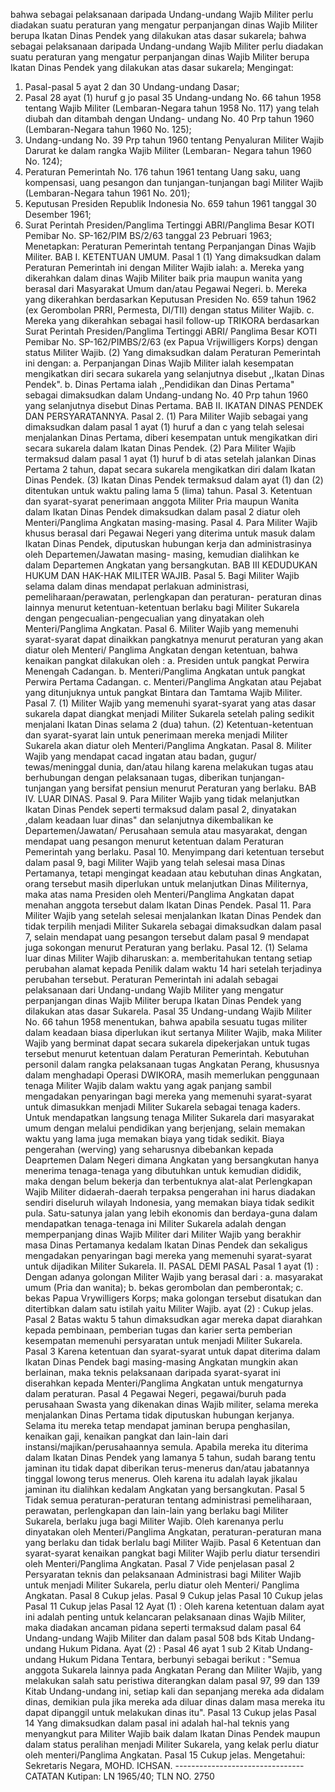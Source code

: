  bahwa sebagai pelaksanaan daripada Undang-undang Wajib Militer perlu diadakan suatu peraturan yang mengatur perpanjangan dinas Wajib Militer berupa Ikatan Dinas Pendek yang dilakukan atas dasar sukarela; bahwa sebagai pelaksanaan daripada Undang-undang Wajib Militer perlu diadakan suatu peraturan yang mengatur perpanjangan dinas Wajib Militer berupa Ikatan Dinas Pendek yang dilakukan atas dasar sukarela;
Mengingat:

1. Pasal-pasal 5 ayat 2 dan 30 Undang-undang Dasar;
2. Pasal 28 ayat (1) huruf g jo pasal 35 Undang-undang No. 66 tahun 1958 tentang Wajib Militer (Lembaran-Negara tahun 1958 No. 117) yang telah diubah dan ditambah dengan Undang- undang No. 40 Prp tahun 1960 (Lembaran-Negara tahun 1960 No. 125);
3. Undang-undang No. 39 Prp tahun 1960 tentang Penyaluran Militer Wajib Darurat ke dalam rangka Wajib Militer (Lembaran- Negara tahun 1960 No. 124);
4. Peraturan Pemerintah No. 176 tahun 1961 tentang Uang saku, uang kompensasi, uang pesangon dan tunjangan-tunjangan bagi Militer Wajib (Lembaran-Negara tahun 1961 No. 201);
5. Keputusan Presiden Republik Indonesia No. 659 tahun 1961 tanggal 30 Desember 1961;
6. Surat Perintah Presiden/Panglima Tertinggi ABRI/Panglima Besar KOTI Pemibar No. SP-162/PIM BS/2/63 tanggal 23 Pebruari 1963; Menetapkan: Peraturan Pemerintah tentang Perpanjangan Dinas Wajib Militer. BAB I. KETENTUAN UMUM. Pasal 1 (1) Yang dimaksudkan dalam Peraturan Pemerintah ini dengan Militer Wajib ialah:
a. Mereka yang dikerahkan dalam dinas Wajib Militer baik pria maupun wanita yang berasal dari Masyarakat Umum dan/atau Pegawai Negeri. b. Mereka yang dikerahkan berdasarkan Keputusan Presiden No. 659 tahun 1962 (ex Gerombolan PRRI, Permesta, DI/TII) dengan status Militer Wajib. c. Mereka yang dikerahkan sebagai hasil follow-up TRIKORA berdasarkan Surat Perintah Presiden/Panglima Tertinggi ABRI/ Panglima Besar KOTI Pemibar No. SP-162/PIMBS/2/63 (ex Papua Vrijwilligers Korps) dengan status Militer Wajib. (2) Yang dimaksudkan dalam Peraturan Pemerintah ini dengan:
a. Perpanjangan Dinas Wajib Militer ialah kesempatan mengikatkan diri secara sukarela yang selanjutnya disebut ,,Ikatan Dinas Pendek". b. Dinas Pertama ialah ,,Pendidikan dan Dinas Pertama" sebagai dimaksudkan dalam Undang-undang No. 40 Prp tahun 1960 yang selanjutnya disebut Dinas Pertama. BAB II. IKATAN DINAS PENDEK DAN PERSYARATANNYA. Pasal 2. (1) Para Militer Wajib sebagai yang dimaksudkan dalam pasal 1 ayat (1) huruf a dan c yang telah selesai menjalankan Dinas Pertama, diberi kesempatan untuk mengikatkan diri secara sukarela dalam Ikatan Dinas Pendek. (2) Para Militer Wajib termaksud dalam pasal 1 ayat (1) huruf b di atas setelah jalankan Dinas Pertama 2 tahun, dapat secara sukarela mengikatkan diri dalam Ikatan Dinas Pendek. (3) Ikatan Dinas Pendek termaksud dalam ayat (1) dan (2) ditentukan untuk waktu paling lama 5 (lima) tahun. Pasal 3. Ketentuan dan syarat-syarat penerimaan anggota Militer Pria maupun Wanita dalam Ikatan Dinas Pendek dimaksudkan dalam pasal 2 diatur oleh Menteri/Panglima Angkatan masing-masing. Pasal 4. Para Militer Wajib khusus berasal dari Pegawai Negeri yang diterima untuk masuk dalam Ikatan Dinas Pendek, diputuskan hubungan kerja dan administrasinya oleh Departemen/Jawatan masing- masing, kemudian dialihkan ke dalam Departemen Angkatan yang bersangkutan. BAB III KEDUDUKAN HUKUM DAN HAK-HAK MILITER WAJIB. Pasal 5. Bagi Militer Wajib selama dalam dinas mendapat perlakuan administrasi, pemeliharaan/perawatan, perlengkapan dan peraturan- peraturan dinas lainnya menurut ketentuan-ketentuan berlaku bagi Militer Sukarela dengan pengecualian-pengecualian yang dinyatakan oleh Menteri/Panglima Angkatan. Pasal 6. Militer Wajib yang memenuhi syarat-syarat dapat dinaikkan pangkatnya menurut peraturan yang akan diatur oleh Menteri/ Panglima Angkatan dengan ketentuan, bahwa kenaikan pangkat dilakukan oleh :
a. Presiden untuk pangkat Perwira Menengah Cadangan. b. Menteri/Panglima Angkatan untuk pangkat Perwira Pertama Cadangan. c. Menteri/Panglima Angkatan atau Pejabat yang ditunjuknya untuk pangkat Bintara dan Tamtama Wajib Militer. Pasal 7. (1) Militer Wajib yang memenuhi syarat-syarat yang atas dasar sukarela dapat diangkat menjadi Militer Sukarela setelah paling sedikit menjalani Ikatan Dinas selama 2 (dua) tahun. (2) Ketentuan-ketentuan dan syarat-syarat lain untuk penerimaan mereka menjadi Militer Sukarela akan diatur oleh Menteri/Panglima Angkatan. Pasal 8. Militer Wajib yang mendapat cacad ingatan atau badan, gugur/ tewas/meninggal dunia, dan/atau hilang karena melakukan tugas atau berhubungan dengan pelaksanaan tugas, diberikan tunjangan- tunjangan yang bersifat pensiun menurut Peraturan yang berlaku. BAB IV. LUAR DINAS. Pasal 9. Para Militer Wajib yang tidak melanjutkan Ikatan Dinas Pendek seperti termaksud dalam pasal 2, dinyatakan ,dalam keadaan luar dinas" dan selanjutnya dikembalikan ke Departemen/Jawatan/ Perusahaan semula atau masyarakat, dengan mendapat uang pesangon menurut ketentuan dalam Peraturan Pemerintah yang berlaku. Pasal 10. Menyimpang dari ketentuan tersebut dalam pasal 9, bagi Militer Wajib yang telah selesai masa Dinas Pertamanya, tetapi mengingat keadaan atau kebutuhan dinas Angkatan, orang tersebut masih diperlukan untuk melanjutkan Dinas Militernya, maka atas nama Presiden oleh Menteri/Panglima Angkatan dapat menahan anggota tersebut dalam Ikatan Dinas Pendek. Pasal 11. Para Militer Wajib yang setelah selesai menjalankan Ikatan Dinas Pendek dan tidak terpilih menjadi Militer Sukarela sebagai dimaksudkan dalam pasal 7, selain mendapat uang pesangon tersebut dalam pasal 9 mendapat juga sokongan menurut Peraturan yang berlaku. Pasal 12. (1) Selama luar dinas Militer Wajib diharuskan:
a. memberitahukan tentang setiap perubahan alamat kepada Penilik dalam waktu 14 hari setelah terjadinya perubahan tersebut. Peraturan Pemerintah ini adalah sebagai pelaksanaan dari Undang-undang Wajib Militer yang mengatur perpanjangan dinas Wajib Militer berupa Ikatan Dinas Pendek yang dilakukan atas dasar Sukarela. Pasal 35 Undang-undang Wajib Militer No. 66 tahun 1958 menentukan, bahwa apabila sesuatu tugas militer dalam keadaan biasa diperlukan ikut sertanya Militer Wajib, maka Militer Wajib yang berminat dapat secara sukarela dipekerjakan untuk tugas tersebut menurut ketentuan dalam Peraturan Pemerintah. Kebutuhan personil dalam rangka pelaksanaan tugas Angkatan Perang, khususnya dalam menghadapi Operasi DWIKORA, masih memerlukan penggunaan tenaga Militer Wajib dalam waktu yang agak panjang sambil mengadakan penyaringan bagi mereka yang memenuhi syarat-syarat untuk dimasukkan menjadi Militer Sukarela sebagai tenaga kaders. Untuk mendapatkan langsung tenaga Militer Sukarela dari masyarakat umum dengan melalui pendidikan yang berjenjang, selain memakan waktu yang lama juga memakan biaya yang tidak sedikit. Biaya pengerahan (werving) yang seharusnya dibebankan kepada Deaprtemen Dalam Negeri dimana Angkatan yang bersangkutan hanya menerima tenaga-tenaga yang dibutuhkan untuk kemudian dididik, maka dengan belum bekerja dan terbentuknya alat-alat Perlengkapan Wajib Militer didaerah-daerah terpaksa pengerahan ini harus diadakan sendiri diseluruh wilayah Indonesia, yang memakan biaya tidak sedikit pula. Satu-satunya jalan yang lebih ekonomis dan berdaya-guna dalam mendapatkan tenaga-tenaga ini Militer Sukarela adalah dengan memperpanjang dinas Wajib Militer dari Militer Wajib yang berakhir masa Dinas Pertamanya kedalam Ikatan Dinas Pendek dan sekaligus mengadakan penyaringan bagi mereka yang memenuhi syarat-syarat untuk dijadikan Militer Sukarela. II. PASAL DEMI PASAL Pasal 1 ayat (1) : Dengan adanya golongan Militer Wajib yang berasal dari :
a. masyarakat umum (Pria dan wanita);
b. bekas gerombolan dan pemberontak;
c. bekas Papua Vrywilligers Korps; maka golongan tersebut disatukan dan ditertibkan dalam satu istilah yaitu Militer Wajib. ayat (2) : Cukup jelas. Pasal 2 Batas waktu 5 tahun dimaksudkan agar mereka dapat diarahkan kepada pembinaan, pemberian tugas dan karier serta pemberian kesempatan memenuhi persyaratan untuk menjadi Militer Sukarela. Pasal 3 Karena ketentuan dan syarat-syarat untuk dapat diterima dalam Ikatan Dinas Pendek bagi masing-masing Angkatan mungkin akan berlainan, maka teknis pelaksanaan daripada syarat-syarat ini diserahkan kepada Menteri/Panglima Angkatan untuk mengaturnya dalam peraturan. Pasal 4 Pegawai Negeri, pegawai/buruh pada perusahaan Swasta yang dikenakan dinas Wajib militer, selama mereka menjalankan Dinas Pertama tidak diputuskan hubungan kerjanya. Selama itu mereka tetap mendapat jaminan berupa penghasilan, kenaikan gaji, kenaikan pangkat dan lain-lain dari instansi/majikan/perusahaannya semula. Apabila mereka itu diterima dalam Ikatan Dinas Pendek yang lamanya 5 tahun, sudah barang tentu jaminan itu tidak dapat diberikan terus-menerus dan/atau jabatannya tinggal lowong terus menerus. Oleh karena itu adalah layak jikalau jaminan itu dialihkan kedalam Angkatan yang bersangkutan. Pasal 5 Tidak semua peraturan-peraturan tentang administrasi pemeliharaan, perawatan, perlengkapan dan lain-lain yang berlaku bagi Militer Sukarela, berlaku juga bagi Militer Wajib. Oleh karenanya perlu dinyatakan oleh Menteri/Panglima Angkatan, peraturan-peraturan mana yang berlaku dan tidak berlalu bagi Militer Wajib. Pasal 6 Ketentuan dan syarat-syarat kenaikan pangkat bagi Militer Wajib perlu diatur tersendiri oleh Menteri/Panglima Angkatan. Pasal 7 Vide penjelasan pasal 2 Persyaratan teknis dan pelaksanaan Administrasi bagi Militer Wajib untuk menjadi Militer Sukarela, perlu diatur oleh Menteri/ Panglima Angkatan. Pasal 8 Cukup jelas. Pasal 9 Cukup jelas Pasal 10 Cukup jelas Pasal 11 Cukup jelas Pasal 12 Ayat (1) : Oleh karena ketentuan dalam ayat ini adalah penting untuk kelancaran pelaksanaan dinas Wajib Militer, maka diadakan ancaman pidana seperti termaksud dalam pasal 64 Undang-undang Wajib Militer dan dalam pasal 508 bds Kitab Undang-undang Hukum Pidana. Ayat (2) : Pasal 46 ayat 1 sub 2 Kitab Undang-undang Hukum Pidana Tentara, berbunyi sebagai berikut : "Semua anggota Sukarela lainnya pada Angkatan Perang dan Militer Wajib, yang melakukan salah satu peristiwa diterangkan dalam pasal 97, 99 dan 139 Kitab Undang-undang ini, setiap kali dan sepanjang mereka ada didalam dinas, demikian pula jika mereka ada diluar dinas dalam masa mereka itu dapat dipanggil untuk melakukan dinas itu". Pasal 13 Cukup jelas Pasal 14 Yang dimaksudkan dalam pasal ini adalah hal-hal teknis yang menyangkut para Militer Wajib baik dalam Ikatan Dinas Pendek maupun dalam status peralihan menjadi Militer Sukarela, yang kelak perlu diatur oleh menteri/Panglima Angkatan. Pasal 15 Cukup jelas. Mengetahui: Sekretaris Negara, MOHD. ICHSAN. -------------------------------- CATATAN Kutipan: LN 1965/40; TLN NO. 2750